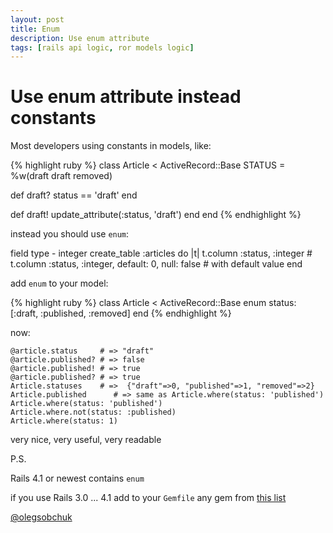 ```yaml
---
layout: post
title: Enum
description: Use enum attribute
tags: [rails api logic, ror models logic]
---
```


# Use enum attribute instead constants

Most developers using constants in models, like:

{% highlight ruby %}
class Article < ActiveRecord::Base
  STATUS = %w(draft draft removed)

  def draft?
    status == 'draft'
  end

  def draft!
    update_attribute(:status, 'draft')
  end
end
{% endhighlight %}

instead you should use `enum`:

field type - integer
    create_table :articles do |t|
      t.column :status, :integer
      # t.column :status, :integer, default: 0, null: false # with default value
    end

add `enum` to your model:

{% highlight ruby %}
  class Article < ActiveRecord::Base
    enum status: [:draft, :published, :removed]
  end
{% endhighlight %}

now:

    @article.status     # => "draft"
    @article.published? # => false
    @article.published! # => true
    @article.published? # => true
    Article.statuses    # =>  {"draft"=>0, "published"=>1, "removed"=>2}
    Article.published      # => same as Article.where(status: 'published')
    Article.where(status: 'published')
    Article.where.not(status: :published)
    Article.where(status: 1)

very nice, very useful, very readable

P.S.

Rails 4.1 or newest contains `enum`

if you use Rails 3.0 ... 4.1 add to your `Gemfile` any gem from [this list](https://www.ruby-toolbox.com/categories/Active_Record_Enumerations)

[@olegsobchuk](https://github.com/olegsobchuk)
